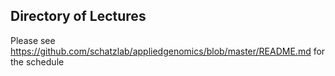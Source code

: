 ## Directory of Lectures

Please see https://github.com/schatzlab/appliedgenomics/blob/master/README.md for the schedule
